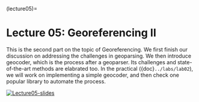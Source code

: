 (lecture05)= 
# Lecture 05: Georeferencing II 
<!-- TBA -->

This is the second part on the topic of Georeferencing. We first finish our discussion on addressing the challenges in geoparsing. We then introduce geocoder, which is the process after a geoparser. Its challenges and state-of-the-art methods are elabrated too. In the practical ({doc}`../labs/lab02`), we will work on implementing a simple geocoder, and then check one popular library to automate the process. 

[![Lecture05-slides](/lectures/l05-preface.png)](https://docs.google.com/presentation/d/1GyLCDVlmJH6yEy3jDp8enFN4FVJi3S3hUH51Xd2Fkow/edit?usp=sharing) 